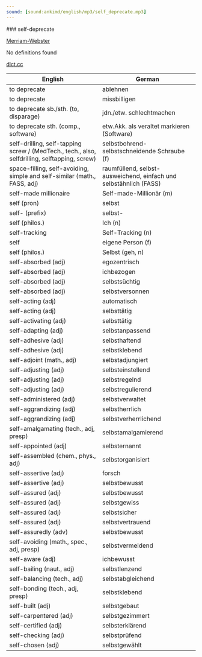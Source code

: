 ```yaml
---
sound: [sound:ankimd/english/mp3/self_deprecate.mp3]
---
```


\### self-deprecate

[Merriam-Webster](https://www.merriam-webster.com/dictionary/self-deprecate)

No definitions found

[dict.cc](https://www.dict.cc/self-deprecate)

| English        | German       |
| -------------- | ------------ |
| to deprecate | ablehnen |
| to deprecate | missbilligen |
| to deprecate sb./sth. (to, disparage) | jdn./etw. schlechtmachen |
| to deprecate sth. (comp., software) | etw.Akk. als veraltet markieren (Software) |
| self-drilling, self-tapping screw / (MedTech., tech., also, selfdrilling, selftapping, screw) | selbstbohrend-selbstschneidende Schraube (f) |
| space-filling, self-avoiding, simple and self-similar (math., FASS, adj) | raumfüllend, selbst-ausweichend, einfach und selbstähnlich (FASS) |
| self-made millionaire | Self-made-Millionär (m) |
| self (pron) | selbst |
| self- (prefix) | selbst- |
| self (philos.) | Ich (n) |
| self-tracking | Self-Tracking (n) |
| self | eigene Person (f) |
| self (philos.) | Selbst (geh, n) |
| self-absorbed (adj) | egozentrisch |
| self-absorbed (adj) | ichbezogen |
| self-absorbed (adj) | selbstsüchtig |
| self-absorbed (adj) | selbstversonnen |
| self-acting (adj) | automatisch |
| self-acting (adj) | selbsttätig |
| self-activating (adj) | selbsttätig |
| self-adapting (adj) | selbstanpassend |
| self-adhesive (adj) | selbsthaftend |
| self-adhesive (adj) | selbstklebend |
| self-adjoint (math., adj) | selbstadjungiert |
| self-adjusting (adj) | selbsteinstellend |
| self-adjusting (adj) | selbstregelnd |
| self-adjusting (adj) | selbstregulierend |
| self-administered (adj) | selbstverwaltet |
| self-aggrandizing (adj) | selbstherrlich |
| self-aggrandizing (adj) | selbstverherrlichend |
| self-amalgamating (tech., adj, presp) | selbstamalgamierend |
| self-appointed (adj) | selbsternannt |
| self-assembled (chem., phys., adj) | selbstorganisiert |
| self-assertive (adj) | forsch |
| self-assertive (adj) | selbstbewusst |
| self-assured (adj) | selbstbewusst |
| self-assured (adj) | selbstgewiss |
| self-assured (adj) | selbstsicher |
| self-assured (adj) | selbstvertrauend |
| self-assuredly (adv) | selbstbewusst |
| self-avoiding (math., spec., adj, presp) | selbstvermeidend |
| self-aware (adj) | ichbewusst |
| self-bailing (naut., adj) | selbstlenzend |
| self-balancing (tech., adj) | selbstabgleichend |
| self-bonding (tech., adj, presp) | selbstklebend |
| self-built (adj) | selbstgebaut |
| self-carpentered (adj) | selbstgezimmert |
| self-certified (adj) | selbsterklärend |
| self-checking (adj) | selbstprüfend |
| self-chosen (adj) | selbstgewählt |
